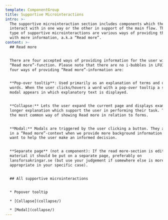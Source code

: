 ```yaml
---
template: ComponentGroup
title: Supportive Microinteractions
intro: >-
  The supportive microinteraction section includes components which the user can
  interact with in one way or the other in support of the main flow. The main
  type of supportive microinteractions are various ways of providing the user
  with more information, a.k.a “Read more”.
content: >-
  ## Read more


  There are four accepted ways of providing information for the user with a
  “Read more”-function. Please note that there are no i-bubbles in LFUI. The
  four ways of providing “Read more”-information are:


  **Pop-over tooltip**: Used primarily as an explanation of terms and difficult
  words. When the user clicks/hovers a word with a pop-over tooltip a small
  modal appears in which explanatory text is displayed.


  **Collapse:** Lets the user expand the current page and displays examples or a
  longer explanation which support the user in performing their task. This is
  the most common way of showing Read more in relation to forms.


  **Modal:** Modals are triggered by the user clicking a button. They are used
  in a “Read more”-context when we provide more background information when we
  want to help the user make an informed decision.


  **Separate page** (not a component): If the read more-section is editorial
  material it should be put on a separate page, preferably on
  lansforsakringar.se (but use your judgement if somewhere else is more
  appropriate in your specific case).


  ## All supportive microinteractions


  * Popover tooltip

  * [Collapse](collapse/)

  * [Modal](collapse/)
---
```


